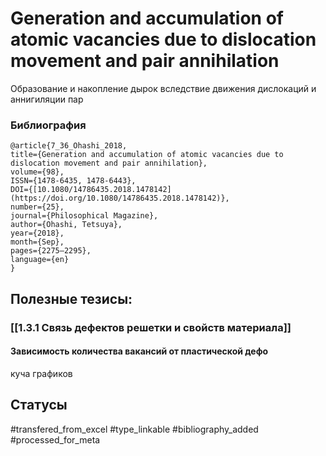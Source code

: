 # Generation and accumulation of atomic vacancies due to dislocation movement and pair annihilation

Образование и накопление дырок вследствие движения дислокаций и аннигиляции пар

### Библиография
```
@article{7_36_Ohashi_2018,
title={Generation and accumulation of atomic vacancies due to dislocation movement and pair annihilation},
volume={98},
ISSN={1478-6435, 1478-6443},
DOI={[10.1080/14786435.2018.1478142](https://doi.org/10.1080/14786435.2018.1478142)},
number={25},
journal={Philosophical Magazine},
author={Ohashi, Tetsuya},
year={2018},
month={Sep},
pages={2275–2295},
language={en}
}
```

## Полезные тезисы:
### [[1.3.1 Связь дефектов решетки и свойств материала]]
#### Зависимость количества вакансий от пластической дефо
куча графиков

## Статусы
#transfered_from_excel 
#type_linkable 
#bibliography_added
#processed_for_meta
